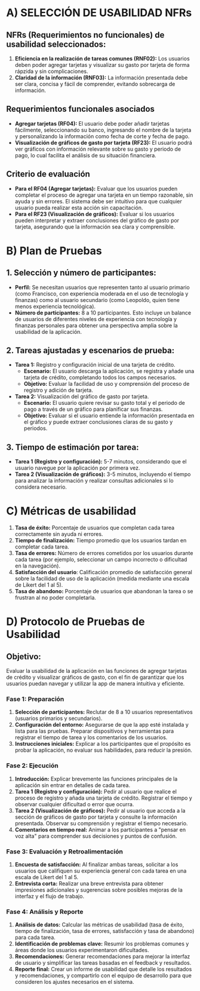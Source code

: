 # A) SELECCIÓN DE USABILIDAD NFRs

## NFRs (Requerimientos no funcionales) de usabilidad seleccionados:

1. **Eficiencia en la realización de tareas comunes (RNF02):** Los usuarios deben poder agregar tarjetas y visualizar su gasto por tarjeta de forma rápzida y sin complicaciones.
2. **Claridad de la información (RNF03):** La información presentada debe ser clara, concisa y fácil de comprender, evitando sobrecarga de información.

## Requerimientos funcionales asociados

* **Agregar tarjetas (RF04):** El usuario debe poder añadir tarjetas fácilmente, seleccionando su banco, ingresando el nombre de la tarjeta y personalizando la información como fecha de corte y fecha de pago.
* **Visualización de gráficos de gasto por tarjeta (RF23):** El usuario podrá ver gráficos con información relevante sobre su gasto y periodo de pago, lo cual facilita el análisis de su situación financiera.

## Criterio de evaluación

* **Para el RF04 (Agregar tarjetas):** Evaluar que los usuarios pueden completar el proceso de agregar una tarjeta en un tiempo razonable, sin ayuda y sin errores. El sistema debe ser intuitivo para que cualquier usuario pueda realizar esta acción sin capacitación.
* **Para el RF23 (Visualización de gráficos):** Evaluar si los usuarios pueden interpretar y extraer conclusiones del gráfico de gasto por tarjeta, asegurando que la información sea clara y comprensible.


# B) Plan de Pruebas

## 1. Selección y número de participantes:
* **Perfil:** Se necesitan usuarios que representen tanto al usuario primario (como Francisco, con experiencia moderada en el uso de tecnología y finanzas) como al usuario secundario (como Leopoldo, quien tiene menos experiencia tecnológica).
* **Número de participantes:** 8 a 10 participantes. Esto incluye un balance de usuarios de diferentes niveles de experiencia con tecnología y finanzas personales para obtener una perspectiva amplia sobre la usabilidad de la aplicación.

## 2. Tareas ajustadas y escenarios de prueba:
* **Tarea 1:** Registro y configuración inicial de una tarjeta de crédito.
  * **Escenario:** El usuario descarga la aplicación, se registra y añade una tarjeta de crédito, completando todos los campos necesarios.
  * **Objetivo:** Evaluar la facilidad de uso y comprensión del proceso de registro y adición de tarjeta.
* **Tarea 2:** Visualización del gráfico de gasto por tarjeta.
  *  **Escenario:** El usuario quiere revisar su gasto total y el periodo de pago a través de un gráfico para planificar sus finanzas.
  *  **Objetivo:** Evaluar si el usuario entiende la información presentada en el gráfico y puede extraer conclusiones claras de su gasto y periodos.

## 3. Tiempo de estimación por tarea:
* **Tarea 1 (Registro y configuración):** 5-7 minutos, considerando que el usuario navegue por la aplicación por primera vez.
* **Tarea 2 (Visualización de gráficos):** 3-5 minutos, incluyendo el tiempo para analizar la información y realizar consultas adicionales si lo considera necesario.


# C) Métricas de usabilidad

1. **Tasa de éxito:** Porcentaje de usuarios que completan cada tarea correctamente sin ayuda ni errores.
2. **Tiempo de finalización:** Tiempo promedio que los usuarios tardan en completar cada tarea.
3. **Tasa de errores:** Número de errores cometidos por los usuarios durante cada tarea (por ejemplo, seleccionar un campo incorrecto o dificultad en la navegación).
4. **Satisfacción del usuario**: Calificación promedio de satisfacción general sobre la facilidad de uso de la aplicación (medida mediante una escala de Likert del 1 al 5).
5. **Tasa de abandono:** Porcentaje de usuarios que abandonan la tarea o se frustran al no poder completarla.


# D) Protocolo de Pruebas de Usabilidad

## Objetivo:
Evaluar la usabilidad de la aplicación en las funciones de agregar tarjetas de crédito y visualizar gráficos de gasto, con el fin de garantizar que los usuarios puedan navegar y utilizar la app de manera intuitiva y eficiente.

### Fase 1: Preparación
1. **Selección de participantes:** Reclutar de 8 a 10 usuarios representativos (usuarios primarios y secundarios).
2. **Configuración del entorno:** Asegurarse de que la app esté instalada y lista para las pruebas. Preparar dispositivos y herramientas para registrar el tiempo de tarea y los comentarios de los usuarios.
3. **Instrucciones iniciales:** Explicar a los participantes que el propósito es probar la aplicación, no evaluar sus habilidades, para reducir la presión.

### Fase 2: Ejecución
1. **Introducción:** Explicar brevemente las funciones principales de la aplicación sin entrar en detalles de cada tarea.
2. **Tarea 1 (Registro y configuración):** Pedir al usuario que realice el proceso de registro y añada una tarjeta de crédito. Registrar el tiempo y observar cualquier dificultad o error que ocurra.
3. **Tarea 2 (Visualización de gráficos):** Pedir al usuario que acceda a la sección de gráficos de gasto por tarjeta y consulte la información presentada. Observar su comprensión y registrar el tiempo necesario.
4. **Comentarios en tiempo real:** Animar a los participantes a "pensar en voz alta" para comprender sus decisiones y puntos de confusión.

### Fase 3: Evaluación y Retroalimentación
1. **Encuesta de satisfacción:** Al finalizar ambas tareas, solicitar a los usuarios que califiquen su experiencia general con cada tarea en una escala de Likert del 1 al 5.
2. **Entrevista corta:** Realizar una breve entrevista para obtener impresiones adicionales y sugerencias sobre posibles mejoras de la interfaz y el flujo de trabajo.

### Fase 4: Análisis y Reporte
1. **Análisis de datos:** Calcular las métricas de usabilidad (tasa de éxito, tiempo de finalización, tasa de errores, satisfacción y tasa de abandono) para cada tarea.
2. **Identificación de problemas clave:** Resumir los problemas comunes y áreas donde los usuarios experimentaron dificultades.
3. **Recomendaciones:** Generar recomendaciones para mejorar la interfaz de usuario y simplificar las tareas basadas en el feedback y resultados.
4. **Reporte final:** Crear un informe de usabilidad que detalle los resultados y recomendaciones, y compartirlo con el equipo de desarrollo para que consideren los ajustes necesarios en el sistema.

